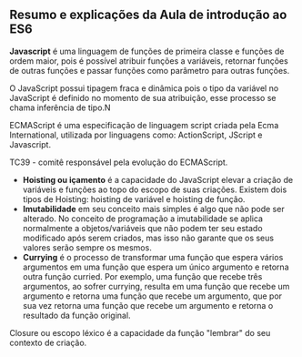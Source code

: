 ## Resumo e explicações da Aula de introdução ao ES6

**Javascript** é uma linguagem de funções de primeira classe e funções de ordem maior, pois é possível atribuir funções a variáveis, retornar funções de outras funções e passar funções como parâmetro para outras funções.

O JavaScript possui tipagem fraca e dinâmica pois o tipo da variável no JavaScript é definido no momento de sua atribuição, esse processo se chama inferência de tipo.N

ECMAScript é uma especificação de linguagem script criada pela Ecma International, utilizada por linguagens como: ActionScript, JScript e Javascript.

TC39 - comitê responsável pela evolução do ECMAScript. 

* **Hoisting ou içamento** é a capacidade do JavaScript elevar a criação de variáveis e funções ao topo do escopo de suas criações. Existem dois tipos de Hoisting: hoisting de variável e hoisting de função.
* **Imutabilidade** em seu conceito mais simples é algo que não pode ser alterado. No conceito de programação a imutabilidade se aplica normalmente a objetos/variáveis que não podem ter seu estado modificado após serem criados, mas isso não garante que os seus valores serão sempre os mesmos.
* **Currying** é o processo de transformar uma função que espera vários argumentos em uma função que espera um único argumento e retorna outra função curried. Por exemplo, uma função que recebe três argumentos, ao sofrer currying, resulta em uma função que recebe um argumento e retorna uma função que recebe um argumento, que por sua vez retorna uma função que recebe um argumento e retorna o resultado da função original.

Closure ou escopo léxico é a capacidade da função "lembrar" do seu contexto de criação.


